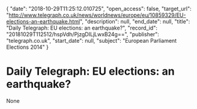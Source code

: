 {
  "date": "2018-10-29T11:25:12.010725", 
  "open_access": false, 
  "target_url": "http://www.telegraph.co.uk/news/worldnews/europe/eu/10859329/EU-elections-an-earthquake.html", 
  "description": null, 
  "end_date": null, 
  "title": "Daily Telegraph: EU elections: an earthquake?", 
  "record_id": "20181029T112512/hspVdh/PjzgDILjLwxB24g==", 
  "publisher": "telegraph.co.uk", 
  "start_date": null, 
  "subject": "European Parliament Elections 2014"
}

# Daily Telegraph: EU elections: an earthquake?

None